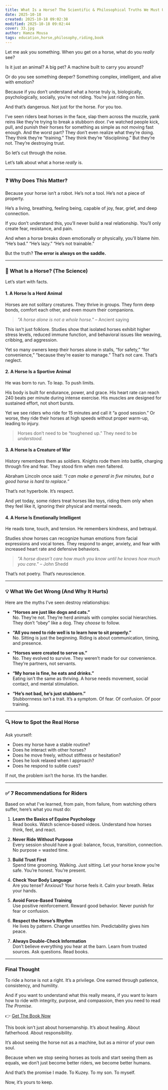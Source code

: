 ```yaml
---
title: What Is a Horse? The Scientific & Philosophical Truths We Must Understand
date: 2025-10-18
created: 2025-10-18 09:02:38
modified: 2025-10-18 09:02:44
cover: 33.jpg
author: Hamza Mousa
tags: education,horse,philosophy,riding,book
---
```



Let me ask you something. When you get on a horse, what do you *really* see?

Is it just an animal? A big pet? A machine built to carry you around?

Or do you see something deeper? Something complex, intelligent, and alive with emotion?

Because if you don’t understand what a horse truly is, biologically, psychologically, socially, you’re not riding. You’re just riding *on* him.

And that’s dangerous. Not just for the horse. For you too.

I’ve seen riders beat horses in the face, slap them across the muzzle, yank reins like they’re trying to break a stubborn door. I’ve watched people kick, pull, and punish their horses for something as simple as not moving fast enough. And the worst part? They don’t even realize what they’re doing. They think they’re “training.” They think they’re “disciplining.” But they’re not. They’re destroying trust.

So let’s cut through the noise.

Let’s talk about what a horse *really* is.

---

### ❓ Why Does This Matter?

Because your horse isn’t a robot. He’s not a tool. He’s not a piece of property.

He’s a living, breathing, feeling being, capable of joy, fear, grief, and deep connection.

If you don’t understand this, you’ll never build a real relationship. You’ll only create fear, resistance, and pain.

And when a horse breaks down emotionally or physically, you’ll blame *him*. “He’s bad.” “He’s lazy.” “He’s not trainable.”

But the truth? **The error is always on the saddle.**

---

### 🧠 What Is a Horse? (The Science)

Let’s start with facts.

#### 1. **A Horse Is a Herd Animal**
Horses are not solitary creatures. They thrive in groups. They form deep bonds, comfort each other, and even mourn their companions.

> *"A horse alone is not a whole horse."* – Ancient saying

This isn’t just folklore. Studies show that isolated horses exhibit higher stress levels, reduced immune function, and behavioral issues like weaving, cribbing, and aggression.

Yet so many owners keep their horses alone in stalls, “for safety,” “for convenience,” “because they’re easier to manage.” That’s not care. That’s neglect.

#### 2. **A Horse Is a Sportive Animal**
He was born to run. To leap. To push limits.

His body is built for endurance, power, and grace. His heart rate can reach 240 beats per minute during intense exercise. His muscles are designed for sustained effort, not short bursts.

Yet we see riders who ride for 15 minutes and call it “a good session.” Or worse, they ride their horses at high speeds without proper warm-up, leading to injury.

> Horses don’t need to be “toughened up.” They need to be *understood*.

#### 3. **A Horse Is a Creature of War**
History remembers them as soldiers. Knights rode them into battle, charging through fire and fear. They stood firm when men faltered.

Abraham Lincoln once said: *“I can make a general in five minutes, but a good horse is hard to replace.”*

That’s not hyperbole. It’s respect.

And yet today, some riders treat horses like toys, riding them only when they feel like it, ignoring their physical and mental needs.

#### 4. **A Horse Is Emotionally Intelligent**
He reads tone, touch, and tension. He remembers kindness, and betrayal.

Studies show horses can recognize human emotions from facial expressions and vocal tones. They respond to anger, anxiety, and fear with increased heart rate and defensive behaviors.

> *"A horse doesn’t care how much you know until he knows how much you care."* – John Shedd

That’s not poetry. That’s neuroscience.

---

### 💡 What We Get Wrong (And Why It Hurts)

Here are the myths I’ve seen destroy relationships:

- **“Horses are just like dogs and cats.”**  
  No. They’re not. They’re herd animals with complex social hierarchies. They don’t “obey” like a dog. They *choose* to follow.

- **“All you need to ride well is to learn how to sit properly.”**  
  No. Sitting is just the beginning. Riding is about communication, timing, and presence.

- **“Horses were created to serve us.”**  
  No. They evolved to survive. They weren’t made for our convenience. They’re partners, not servants.

- **“My horse is fine, he eats and drinks.”**  
  Eating isn’t the same as thriving. A horse needs movement, social contact, and mental stimulation.

- **“He’s not bad, he’s just stubborn.”**  
  Stubbornness isn’t a trait. It’s a symptom. Of fear. Of confusion. Of poor training.

---

### 🔍 How to Spot the Real Horse

Ask yourself:
- Does my horse have a stable routine?
- Does he interact with other horses?
- Does he move freely, without stiffness or hesitation?
- Does he look relaxed when I approach?
- Does he respond to subtle cues?

If not, the problem isn’t the horse. It’s the handler.

---

### ✅ 7 Recommendations for Riders

Based on what I’ve learned, from pain, from failure, from watching others suffer, here’s what you must do:

1. **Learn the Basics of Equine Psychology**  
   Read books. Watch science-based videos. Understand how horses think, feel, and react.

2. **Never Ride Without Purpose**  
   Every session should have a goal: balance, focus, transition, connection. No purpose = wasted time.

3. **Build Trust First**  
   Spend time grooming. Walking. Just sitting. Let your horse know you’re safe. You’re honest. You’re present.

4. **Check Your Body Language**  
   Are you tense? Anxious? Your horse feels it. Calm your breath. Relax your hands.

5. **Avoid Force-Based Training**  
   Use positive reinforcement. Reward good behavior. Never punish for fear or confusion.

6. **Respect the Horse’s Rhythm**  
   He lives by pattern. Change unsettles him. Predictability gives him peace.

7. **Always Double-Check Information**  
   Don’t believe everything you hear at the barn. Learn from trusted sources. Ask questions. Read books.

---

### Final Thought

To ride a horse is not a right. It’s a privilege. One earned through patience, consistency, and humility.

And if you want to understand what this really means, if you want to learn how to ride with integrity, purpose, and compassion, then you need to read *The Promise*.

👉 [Get The Book Now](https://hamzamu.gumroad.com/l/the_promise_book)

This book isn’t just about horsemanship. It’s about healing. About fatherhood. About responsibility.

It’s about seeing the horse not as a machine, but as a mirror of your own soul.

Because when we stop seeing horses as tools and start seeing them as equals, we don’t just become better riders, we become better humans.

And that’s the promise I made. To Kuzey. To my son. To myself.

Now, it’s yours to keep.